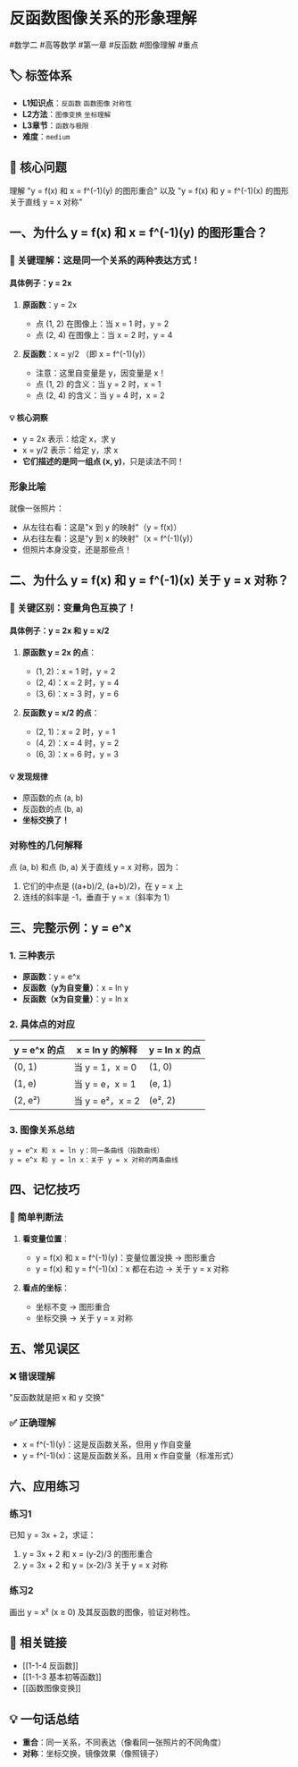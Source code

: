 # 反函数图像关系的形象理解

#数学二 #高等数学 #第一章 #反函数 #图像理解 #重点

## 🏷️ 标签体系
- **L1知识点**：`反函数` `函数图像` `对称性`
- **L2方法**：`图像变换` `坐标理解`
- **L3章节**：`函数与极限`
- **难度**：`medium`

## 📌 核心问题
理解 "y = f(x) 和 x = f^(-1)(y) 的图形重合" 以及 "y = f(x) 和 y = f^(-1)(x) 的图形关于直线 y = x 对称"

## 一、为什么 y = f(x) 和 x = f^(-1)(y) 的图形重合？

### 🎯 关键理解：这是同一个关系的两种表达方式！

#### 具体例子：y = 2x
1. **原函数**：y = 2x
   - 点 (1, 2) 在图像上：当 x = 1 时，y = 2
   - 点 (2, 4) 在图像上：当 x = 2 时，y = 4

2. **反函数**：x = y/2 （即 x = f^(-1)(y)）
   - 注意：这里自变量是 y，因变量是 x！
   - 点 (1, 2) 的含义：当 y = 2 时，x = 1
   - 点 (2, 4) 的含义：当 y = 4 时，x = 2

#### 💡 核心洞察
- y = 2x 表示：给定 x，求 y
- x = y/2 表示：给定 y，求 x
- **它们描述的是同一组点 (x, y)**，只是读法不同！

### 形象比喻
就像一张照片：
- 从左往右看：这是"x 到 y 的映射"（y = f(x)）
- 从右往左看：这是"y 到 x 的映射"（x = f^(-1)(y)）
- 但照片本身没变，还是那些点！

## 二、为什么 y = f(x) 和 y = f^(-1)(x) 关于 y = x 对称？

### 🎯 关键区别：变量角色互换了！

#### 具体例子：y = 2x 和 y = x/2

1. **原函数 y = 2x 的点**：
   - (1, 2)：x = 1 时，y = 2
   - (2, 4)：x = 2 时，y = 4
   - (3, 6)：x = 3 时，y = 6

2. **反函数 y = x/2 的点**：
   - (2, 1)：x = 2 时，y = 1
   - (4, 2)：x = 4 时，y = 2
   - (6, 3)：x = 6 时，y = 3

#### 💡 发现规律
- 原函数的点 (a, b) 
- 反函数的点 (b, a)
- **坐标交换了！**

### 对称性的几何解释

点 (a, b) 和点 (b, a) 关于直线 y = x 对称，因为：
1. 它们的中点是 ((a+b)/2, (a+b)/2)，在 y = x 上
2. 连线的斜率是 -1，垂直于 y = x（斜率为 1）

## 三、完整示例：y = e^x

### 1. 三种表示
- **原函数**：y = e^x
- **反函数（y为自变量）**：x = ln y
- **反函数（x为自变量）**：y = ln x

### 2. 具体点的对应
| y = e^x 的点 | x = ln y 的解释 | y = ln x 的点 |
|-------------|----------------|--------------|
| (0, 1) | 当 y = 1，x = 0 | (1, 0) |
| (1, e) | 当 y = e，x = 1 | (e, 1) |
| (2, e²) | 当 y = e²，x = 2 | (e², 2) |

### 3. 图像关系总结
```
y = e^x 和 x = ln y：同一条曲线（指数曲线）
y = e^x 和 y = ln x：关于 y = x 对称的两条曲线
```

## 四、记忆技巧

### 🎯 简单判断法
1. **看变量位置**：
   - y = f(x) 和 x = f^(-1)(y)：变量位置没换 → 图形重合
   - y = f(x) 和 y = f^(-1)(x)：x 都在右边 → 关于 y = x 对称

2. **看点的坐标**：
   - 坐标不变 → 图形重合
   - 坐标交换 → 关于 y = x 对称

## 五、常见误区

### ❌ 错误理解
"反函数就是把 x 和 y 交换"

### ✅ 正确理解
- x = f^(-1)(y)：这是反函数关系，但用 y 作自变量
- y = f^(-1)(x)：这是反函数关系，且用 x 作自变量（标准形式）

## 六、应用练习

### 练习1
已知 y = 3x + 2，求证：
1. y = 3x + 2 和 x = (y-2)/3 的图形重合
2. y = 3x + 2 和 y = (x-2)/3 关于 y = x 对称

### 练习2
画出 y = x² (x ≥ 0) 及其反函数的图像，验证对称性。

## 🔗 相关链接
- [[1-1-4 反函数]]
- [[1-1-3 基本初等函数]]
- [[函数图像变换]]

## 💡 一句话总结
- **重合**：同一关系，不同表达（像看同一张照片的不同角度）
- **对称**：坐标交换，镜像效果（像照镜子）